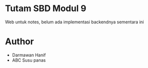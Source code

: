 # Tutam SBD Modul 9

Web untuk notes, belum ada implementasi backendnya sementara ini

# Author

- Darmawan Hanif
- ABC Susu panas